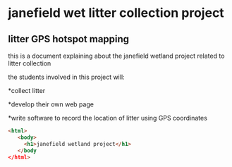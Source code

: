 # janefield wet litter collection project
## litter GPS hotspot mapping


this is a document explaining about the janefield wetland project related to litter collection

the students involved in this project will:

*collect litter

*develop their own web page

*write software to record the location of litter using GPS coordinates



```html
<html>
   <body>
     <h1>janefield wetland project</h1>
   </body
</html>

```
